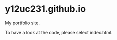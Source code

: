y12uc231.github.io
===========================

My portfolio site. 

To have a look at the code, please select index.html. 
